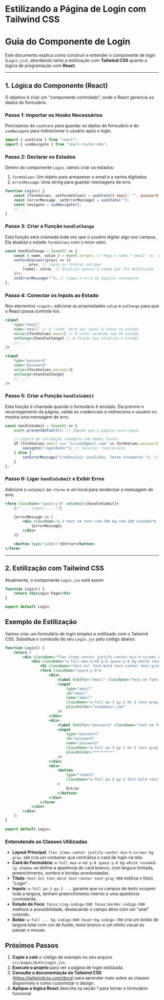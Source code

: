 
# Estilizando a Página de Login com Tailwind CSS
# Guia do Componente de Login

Este documento explica como construir e entender o componente de login (`Login.jsx`), abordando tanto a estilização com **Tailwind CSS** quanto a lógica de programação com **React**.

---

## 1. Lógica do Componente (React)

O objetivo é criar um "componente controlado", onde o React gerencia os dados do formulário.

### Passo 1: Importar os Hooks Necessários

Precisamos do `useState` para guardar os dados do formulário e do `useNavigate` para redirecionar o usuário após o login.

```jsx
import { useState } from "react";
import { useNavigate } from "react-router-dom";
```

### Passo 2: Declarar os Estados

Dentro do componente `Login`, vamos criar os estados:
1.  `formValues`: Um objeto para armazenar o email e a senha digitados.
2.  `errorMessage`: Uma string para guardar mensagens de erro.

```jsx
function Login() {
    const [formValues, setFormValues] = useState({ email: "", password: "" });
    const [errorMessage, setErrorMessage] = useState("");
    const navigate = useNavigate();
    // ...
}
```

### Passo 3: Criar a Função `handleChange`

Esta função será chamada toda vez que o usuário digitar algo nos campos. Ela atualiza o estado `formValues` com o novo valor.

```jsx
const handleChange = (event) => {
    const { name, value } = event.target; // Pega o nome ('email' ou 'password') e o valor do campo
    setFormValues((prev) => ({
        ...prev, // Copia os valores antigos
        [name]: value, // Atualiza apenas o campo que foi modificado
    }));
    setErrorMessage(""); // Limpa o erro ao digitar novamente
};
```

### Passo 4: Conectar os Inputs ao Estado

Nos elementos `<input>`, adicione as propriedades `value` e `onChange` para que o React possa controlá-los.

```jsx
<input
    type="email"
    name="email" // O 'name' deve ser igual à chave no estado
    value={formValues.email} // O valor exibido vem do estado
    onChange={handleChange} // A função que atualiza o estado
    // ...
/>

<input
    type="password"
    name="password"
    value={formValues.password}
    onChange={handleChange}
    // ...
/>
```

### Passo 5: Criar a Função `handleSubmit`

Esta função é chamada quando o formulário é enviado. Ela previne o recarregamento da página, valida as credenciais e redireciona o usuário ou mostra uma mensagem de erro.

```jsx
const handleSubmit = (event) => {
    event.preventDefault(); // Impede que a página recarregue

    // Lógica de validação (exemplo com dados fixos)
    if (formValues.email === "israel@gmail.com" && formValues.password === "12345") {
        navigate("/agendador"); // Sucesso: redireciona
    } else {
        setErrorMessage("Credenciais inválidas. Tente novamente."); // Falha: define a mensagem de erro
    }
};
```

### Passo 6: Ligar `handleSubmit` e Exibir Erros

Adicione o `onSubmit` ao `<form>` e um local para renderizar a mensagem de erro.

```jsx
<form className="space-y-6" onSubmit={handleSubmit}>
    {/* ... inputs ... */}

    {errorMessage && (
        <div className="p-3 text-sm text-red-700 bg-red-100 rounded">
            {errorMessage}
        </div>
    )}

    <button type="submit">Entrar</button>
</form>
```

---

## 2. Estilização com Tailwind CSS

Atualmente, o componente `Login.jsx` está assim:

```jsx
function Login() {
    return <h1>Login Page</h1>
}

export default Login;
```

## Exemplo de Estilização

Vamos criar um formulário de login simples e estilizado com o Tailwind CSS. Substitua o conteúdo do seu `Login.jsx` pelo código abaixo:

```jsx
function Login() {
    return (
        <div className="flex items-center justify-center min-h-screen bg-gray-100">
            <div className="w-full max-w-md p-8 space-y-6 bg-white rounded-lg shadow-md">
                <h1 className="text-2xl font-bold text-center text-gray-900">Login</h1>
                <form className="space-y-6">
                    <div>
                        <label htmlFor="email" className="text-sm font-medium text-gray-700">Email</label>
                        <input
                            type="email"
                            id="email"
                            name="email"
                            className="w-full px-3 py-2 mt-1 text-gray-900 bg-gray-100 border border-gray-300 rounded-md focus:outline-none focus:ring-indigo-500 focus:border-indigo-500"
                            placeholder="seu@email.com"
                        />
                    </div>
                    <div>
                        <label htmlFor="password" className="text-sm font-medium text-gray-700">Senha</label>
                        <input
                            type="password"
                            id="password"
                            name="password"
                            className="w-full px-3 py-2 mt-1 text-gray-900 bg-gray-100 border border-gray-300 rounded-md focus:outline-none focus:ring-indigo-500 focus:border-indigo-500"
                            placeholder="********"
                        />
                    </div>
                    <div>
                        <button
                            type="submit"
                            className="w-full px-4 py-2 font-bold text-white bg-indigo-600 rounded-md hover:bg-indigo-700 focus:outline-none focus:ring-2 focus:ring-offset-2 focus:ring-indigo-500"
                        >
                            Entrar
                        </button>
                    </div>
                </form>
            </div>
        </div>
    );
}

export default Login;
```

### Entendendo as Classes Utilizadas

-   **Layout Principal**: `flex items-center justify-center min-h-screen bg-gray-100` cria um container que centraliza o card de login na tela.
-   **Card do Formulário**: `w-full max-w-md p-8 space-y-6 bg-white rounded-lg shadow-md` define a aparência do card branco, com largura limitada, preenchimento, sombra e bordas arredondadas.
-   **Título**: `text-2xl font-bold text-center text-gray-900` estiliza o título "Login".
-   **Inputs**: `w-full px-3 py-2 ...` garante que os campos de texto ocupem toda a largura, tenham preenchimento interno e uma aparência consistente.
-   **Estado de Foco**: `focus:ring-indigo-500 focus:border-indigo-500` melhora a acessibilidade, destacando o campo ativo com um "anel" colorido.
-   **Botão**: `w-full ... bg-indigo-600 hover:bg-indigo-700` cria um botão de largura total com cor de fundo, texto branco e um efeito visual ao passar o mouse.

## Próximos Passos

1.  **Copie e cole** o código de exemplo no seu arquivo `src/pages/Auth/Login.jsx`.
2.  **Execute o projeto** para ver a página de login estilizada.
3.  **Consulte a documentação do Tailwind CSS** (https://tailwindcss.com/docs) para aprender mais sobre as classes disponíveis e como customizar o design.
4.  **Aplique a lógica React** descrita na seção 1 para tornar o formulário funcional.

